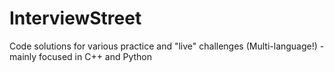InterviewStreet
===============

Code solutions for various practice and "live" challenges (Multi-language!) - mainly focused in C++ and Python